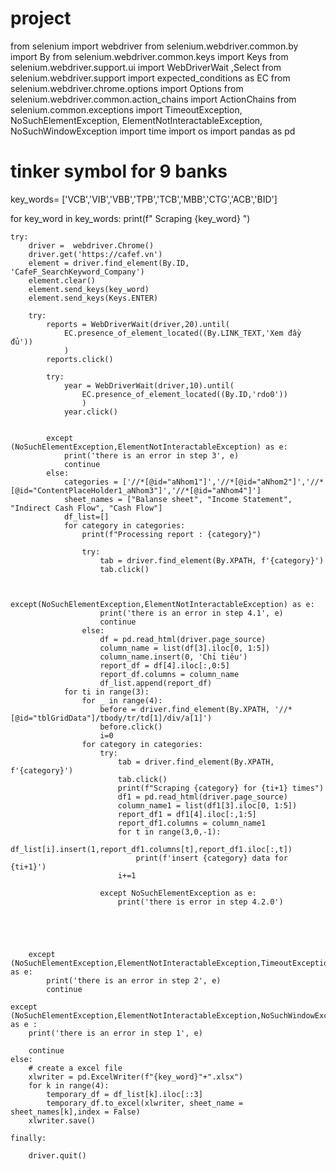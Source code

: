 # project
from selenium import webdriver
from selenium.webdriver.common.by import By
from selenium.webdriver.common.keys import Keys
from selenium.webdriver.support.ui import WebDriverWait ,Select
from selenium.webdriver.support import expected_conditions as EC
from selenium.webdriver.chrome.options import Options
from selenium.webdriver.common.action_chains import ActionChains
from selenium.common.exceptions import TimeoutException, NoSuchElementException, ElementNotInteractableException, NoSuchWindowException
import time
import os
import pandas as pd



# tinker symbol for 9 banks
key_words= ['VCB','VIB','VBB','TPB','TCB','MBB','CTG','ACB','BID']

for key_word in key_words:
	print(f" Scraping {key_word} ")
	
	try:
		driver =  webdriver.Chrome()
		driver.get('https://cafef.vn')
		element = driver.find_element(By.ID, 'CafeF_SearchKeyword_Company')
		element.clear()
		element.send_keys(key_word)
		element.send_keys(Keys.ENTER)
		
		try:
			reports = WebDriverWait(driver,20).until(
				EC.presence_of_element_located((By.LINK_TEXT,'Xem đầy đủ'))
				)
			reports.click()
			
			try:
				year = WebDriverWait(driver,10).until(
					EC.presence_of_element_located((By.ID,'rdo0'))
					)
				year.click()
				

			except (NoSuchElementException,ElementNotInteractableException) as e:
				print('there is an error in step 3', e)
				continue
			else:
				categories = ['//*[@id="aNhom1"]','//*[@id="aNhom2"]','//*[@id="ContentPlaceHolder1_aNhom3"]','//*[@id="aNhom4"]'] 
				sheet_names = ["Balanse sheet", "Income Statement", "Indirect Cash Flow", "Cash Flow"]
				df_list=[]
				for category in categories:
					print(f"Processing report : {category}")

					try:
						tab = driver.find_element(By.XPATH, f'{category}')
						tab.click()

			
					except(NoSuchElementException,ElementNotInteractableException) as e:
						print('there is an error in step 4.1', e)
						continue
					else:
						df = pd.read_html(driver.page_source)
						column_name = list(df[3].iloc[0, 1:5])
						column_name.insert(0, 'Chỉ tiêu')
						report_df = df[4].iloc[:,0:5]                        
						report_df.columns = column_name
						df_list.append(report_df)                        
				for ti in range(3):
					for _ in range(4):
						before = driver.find_element(By.XPATH, '//*[@id="tblGridData"]/tbody/tr/td[1]/div/a[1]')
						before.click()
						i=0                        
					for category in categories:
						try:
							tab = driver.find_element(By.XPATH, f'{category}')
							tab.click()
							print(f"Scraping {category} for {ti+1} times")
							df1 = pd.read_html(driver.page_source)
							column_name1 = list(df1[3].iloc[0, 1:5])
							report_df1 = df1[4].iloc[:,1:5]
							report_df1.columns = column_name1
							for t in range(3,0,-1):
								df_list[i].insert(1,report_df1.columns[t],report_df1.iloc[:,t])
								print(f'insert {category} data for {ti+1}')
							i+=1

						except NoSuchElementException as e:
							print('there is error in step 4.2.0')




		
		except (NoSuchElementException,ElementNotInteractableException,TimeoutException) as e:
			print('there is an error in step 2', e)
			continue
	
	except (NoSuchElementException,ElementNotInteractableException,NoSuchWindowException) as e :
		print('there is an error in step 1', e)

		continue
	else:
		# create a excel file
		xlwriter = pd.ExcelWriter(f"{key_word}"+".xlsx")
		for k in range(4):
			temporary_df = df_list[k].iloc[::3]
			temporary_df.to_excel(xlwriter, sheet_name = sheet_names[k],index = False)
		xlwriter.save()	
		
	finally:
		
		driver.quit()


						
						
						
						
						
						
